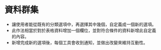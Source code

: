 # 資料群集

* 讓使用者能從既有的分類選項中，再選擇其中幾個，自定義成一個新的選項。
* 此作法相當於對於表格資料增加一個欄位，並對符合條件的資料新增此自定義的內容。
* 新增完成新的選項後，每個工具會收到通知，並做出改變來維持互動性。



